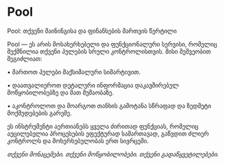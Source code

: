 # Pool

Pool: თქვენი მაინინგისა და ფინანსების მართვის წერტილი

Pool — ეს არის მოსახერხებელი და ფუნქციონალური სერვისი, რომელიც შექმნილია თქვენი პულების სრული კონტროლისთვის. მისი მეშვეობით შეგიძლიათ:

• მართოთ პულები მაქსიმალური სიმარტივით.

• დაათვალიეროთ დეტალური ინფორმაცია დაკავშირებულ მოწყობილობებზე და მათ მუშაობაზე.

• აკონტროლოთ და მოარგოთ თანხის გამოტანა სწრაფად და ზედმეტი მოქმედებების გარეშე.

ეს ინსტრუმენტი აერთიანებს ყველა ძირითად ფუნქციას, რომელიც აუცილებელია პროცესების ეფექტურად სამართავად, გაწვდით ძლიერ კონტროლს და მოხერხებულობას ერთ სივრცეში.

_თქვენი მონაცემები. თქვენი მოწყობილობები. თქვენი გადაწყვეტილებები._
